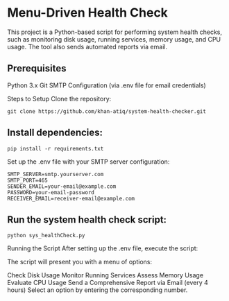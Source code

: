 
# Menu-Driven Health Check
This project is a Python-based script for performing system health checks, such as monitoring disk usage, running services, memory usage, and CPU usage. The tool also sends automated reports via email.

## Prerequisites
Python 3.x
Git
SMTP Configuration (via .env file for email credentials)


Steps to Setup
Clone the repository:

```git clone https://github.com/khan-atiq/system-health-checker.git```

## Install dependencies:

```pip install -r requirements.txt ```

Set up the .env file with your SMTP server configuration:

```
SMTP_SERVER=smtp.yourserver.com
SMTP_PORT=465
SENDER_EMAIL=your-email@example.com
PASSWORD=your-email-password
RECEIVER_EMAIL=receiver-email@example.com
```

## Run the system health check script:

```python sys_healthCheck.py```

Running the Script
After setting up the .env file, execute the script:

The script will present you with a menu of options:

Check Disk Usage
Monitor Running Services
Assess Memory Usage
Evaluate CPU Usage
Send a Comprehensive Report via Email (every 4 hours)
Select an option by entering the corresponding number.
